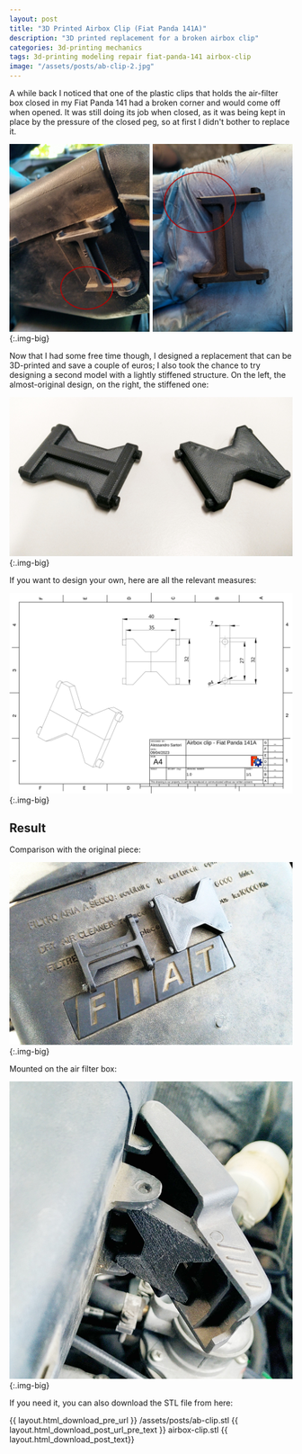 ```yaml
---
layout: post
title: "3D Printed Airbox Clip (Fiat Panda 141A)"
description: "3D printed replacement for a broken airbox clip"
categories: 3d-printing mechanics
tags: 3d-printing modeling repair fiat-panda-141 airbox-clip
image: "/assets/posts/ab-clip-2.jpg"
---
```


A while back I noticed that one of the plastic clips that holds the air-filter box closed in my Fiat Panda 141 had a broken corner and would come off when opened. It was still doing its job when closed, as it was being kept in place by the pressure of the closed peg, so at first I didn't bother to replace it.

![The broken clip](/assets/posts/ab-clip-1.jpg){:.img-big}

Now that I had some free time though, I designed a replacement that can be 3D-printed and save a couple of euros; I also took the chance to try designing a second model with a lightly stiffened structure. On the left, the almost-original design, on the right, the stiffened one:

![3D-printed models](/assets/posts/ab-clip-2.jpg){:.img-big}

If you want to design your own, here are all the relevant measures:

![CAD of the airbox clip](/assets/posts/ab-clip-cad.png){:.img-big}


## Result

Comparison with the original piece:

![Comparison with the original piece](/assets/posts/ab-clip-3.jpg){:.img-big}

Mounted on the air filter box:

![Mounted piece on the air filter box](/assets/posts/ab-clip-4.jpg){:.img-big}

If you need it, you can also download the STL file from here:

{{ layout.html_download_pre_url }} /assets/posts/ab-clip.stl {{ layout.html_download_post_url_pre_text }} airbox-clip.stl {{ layout.html_download_post_text}}